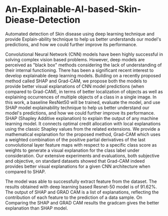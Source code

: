 # An-Explainable-AI-based-Skin-Diease-Detection
Automated detection of Skin disease using deep learning technique and provide Explain-ability technique to help us better understands our model's predictions, and how we could further improve its performance.


Convolutional Neural Network (CNN) models have been highly successful in solving complex
vision based problems. However, deep models are perceived as &quot;black box&quot; methods considering
the lack of understanding of their internal functioning. There has been a significant recent
interest to develop explainable deep learning models. Building on a recently proposed method
called SHAP and Grad-CAM, we propose both the models to provide better visual explanations
of CNN model predictions (when compared to Grad-CAM), in terms of better localization of
objects as well as explaining occurrences of multiple objects of a class in a single image. In this
work, a baseline ResNet50 will be trained, evaluate the model, and use SHAP model
explainability technique to help us better understand our model&#39;s predictions, and how we could
further improve its performance. SHAP (Shapley Additive explanation) to explain the output of
any machine learning model. It connects optimal credit allocation with local explanations using
the classic Shapley values from the related extensions. We provide a mathematical explanation
for the proposed method, Grad-CAM which uses a weighted combination of the positive partial
derivatives of the last convolutional layer feature maps with respect to a specific class score as
weights to generate a visual explanation for the class label under consideration. Our extensive
experiments and evaluations, both subjective and objective, on standard datasets showed that
Grad-CAM indeed provides better visual explanations for a given CNN architecture when
compared to SHAP.


The model was able to successfully extract feature from the dataset. The results obtained with deep learning based Resnet-50 model is of 91.62%. 
The output of SHAP and GRAD CAM is a list of explanations, reflecting the contribution of each feature to the prediction of a data sample.
On Comparing the SHAP and GRAD CAM results the gradcam gives the better explanation than SHAP model.

